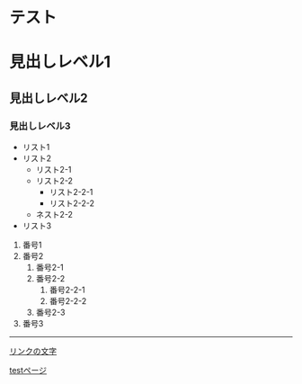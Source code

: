 # テスト



# 見出しレベル1
## 見出しレベル2
### 見出しレベル3

- リスト1
- リスト2
  - リスト2-1
  - リスト2-2
    - リスト2-2-1
    - リスト2-2-2
  - ネスト2-2
- リスト3

 1. 番号1
 1. 番号2
     1. 番号2-1
     1. 番号2-2
        1. 番号2-2-1
        1. 番号2-2-2
     1. 番号2-3
  1. 番号3

---

[リンクの文字](https://www.google.co.jp/)

[testページ](./test.html)
